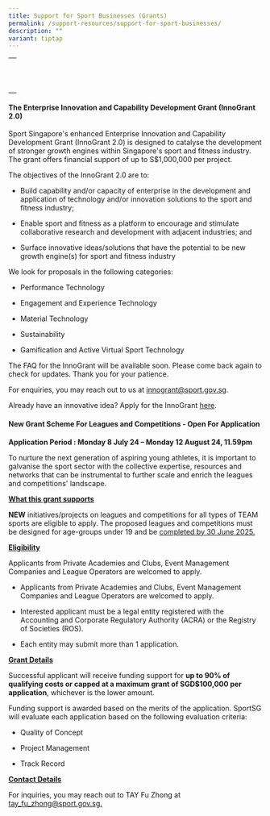 ```yaml
---
title: Support for Sport Businesses (Grants)
permalink: /support-resources/support-for-sport-businesses/
description: ""
variant: tiptap
---
```

<table style="minWidth: 25px">
<colgroup>
<col>
</colgroup>
<tbody>
<tr>
<th rowspan="1" colspan="1">
<p></p>
</th>
</tr>
<tr>
<td rowspan="1" colspan="1">
<p></p>
</td>
</tr>
<tr>
<td rowspan="1" colspan="1">
<p></p>
</td>
</tr>
</tbody>
</table>
<h4><strong>The Enterprise Innovation and Capability Development Grant (InnoGrant 2.0)</strong></h4>
<p>Sport Singapore's enhanced Enterprise Innovation and Capability Development
Grant (InnoGrant 2.0) is designed to catalyse the development of stronger
growth engines within Singapore's sport and fitness industry. The grant
offers financial support of up to S$1,000,000 per project.</p>
<p>The objectives of the InnoGrant 2.0 are to:</p>
<ul data-tight="true" class="tight">
<li>
<p>Build capability and/or capacity of enterprise in the development and
application of technology and/or innovation solutions to the sport and
fitness industry;</p>
</li>
<li>
<p>Enable sport and fitness as a platform to encourage and stimulate collaborative
research and development with adjacent industries; and</p>
</li>
<li>
<p>Surface innovative ideas/solutions that have the potential to be new growth
engine(s) for sport and fitness industry</p>
</li>
</ul>
<p>We look for proposals in the following categories:</p>
<ul data-tight="true" class="tight">
<li>
<p>Performance Technology</p>
</li>
<li>
<p>Engagement and Experience Technology</p>
</li>
<li>
<p>Material Technology</p>
</li>
<li>
<p>Sustainability</p>
</li>
<li>
<p>Gamification and Active Virtual Sport Technology</p>
</li>
</ul>
<p></p>
<p>The FAQ for the InnoGrant will be available soon. Please come back again
to check for updates. Thank you for your patience.</p>
<p></p>
<p>For enquiries, you may reach out to us at <a href="mailto:innogrant@sport.gov.sg" rel="noopener noreferrer nofollow" target="_blank">innogrant@sport.gov.sg</a>.</p>
<p>Already have an innovative idea? Apply for the InnoGrant <a href="https://go.gov.sg/innogrant-appln" rel="noopener noreferrer nofollow" target="_blank">here</a>.</p>
<p></p>
<h4><strong>New Grant Scheme For Leagues and Competitions - Open For Application</strong></h4>
<p><strong>Application Period : Monday 8 July 24 – Monday 12 August 24, 11.59pm</strong>
</p>
<p>To nurture the next generation of aspiring young athletes, it is important
to galvanise the sport sector with the collective expertise, resources
and networks that can be instrumental to further scale and enrich the leagues
and competitions' landscape.</p>
<p><strong><u>What this grant supports</u></strong>
</p>
<p><strong>NEW</strong> initiatives/projects on leagues and competitions for
all types of TEAM sports are eligible to apply. The proposed leagues and
competitions must be designed for age-groups under 19 and be <u>completed by 30 June 2025.</u>
</p>
<p></p>
<p><strong><u>Eligibility</u></strong>
</p>
<p>Applicants from Private Academies and Clubs, Event Management Companies
and League Operators are welcomed to apply.</p>
<ul data-tight="true" class="tight">
<li>
<p>Applicants from Private Academies and Clubs, Event Management Companies
and League Operators are welcomed to apply.</p>
</li>
<li>
<p>Interested applicant must be a legal entity registered with the Accounting
and Corporate Regulatory Authority (ACRA) or the Registry of Societies
(ROS).</p>
</li>
<li>
<p>Each entity may submit more than 1 application.</p>
</li>
</ul>
<p></p>
<p><strong><u>Grant Details</u></strong>
</p>
<p>Successful applicant will receive funding support for <strong>up to 90% of qualifying costs or capped at a maximum grant of SGD$100,000 per application</strong>,
whichever is the lower amount.</p>
<p>Funding support is awarded based on the merits of the application. SportSG
will evaluate each application based on the following evaluation criteria:</p>
<ul data-tight="true" class="tight">
<li>
<p>Quality of Concept</p>
</li>
<li>
<p>Project Management</p>
</li>
<li>
<p>Track Record</p>
</li>
</ul>
<p><strong><u>Contact Details</u></strong>
</p>
<p>For inquiries, you may reach out to TAY Fu Zhong at <a href="mailto:Tay_Fu_Zhong@sport.gov.sg" rel="noopener noreferrer nofollow" target="_blank">tay_fu_zhong@sport.gov.sg.</a>
</p>
<p></p>
